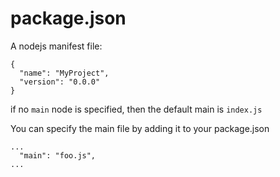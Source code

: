 # package.json

A nodejs manifest file:

```
{
  "name": "MyProject",
  "version": "0.0.0"
}
```

if no `main` node is specified, then the default main is `index.js`

You can specify the main file by adding it to your package.json

```
...
  "main": "foo.js",
...
```

